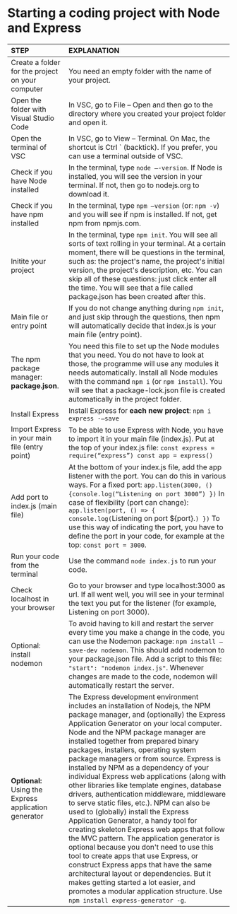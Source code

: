 # Starting a coding project with Node and Express

STEP | EXPLANATION
:---- | :---------
Create a folder for the project on your computer | You need an empty folder with the name of your project.
Open the folder with Visual Studio Code | In VSC, go to File – Open and then go to the directory where you created your project folder and open it.
Open the terminal of VSC | In VSC, go to View – Terminal. On Mac, the shortcut is Ctrl ` (backtick). If you prefer, you can use a terminal outside of VSC.
Check if you have Node installed | In the terminal, type `node –-version`. If Node is installed, you will see the version in your terminal. If not, then go to nodejs.org to download it.
Check if you have npm installed | In the terminal, type `npm –version` (or: `npm -v`) and you will see if npm is installed. If not, get npm from npmjs.com.
Initite your project | In the terminal, type `npm init`. You will see all sorts of text rolling in your terminal. At a certain moment, there will be questions in the terminal, such as: the project's name, the project's initial version, the project's description, etc. You can skip all of these questions: just click enter all the time. You will see that a file called package.json has been created after this.
Main file or entry point | If you do not change anything during `npm init`, and just skip through the questions, then npm will automatically decide that index.js is your main file (entry point).
The npm package manager: **package.json**. | You need this file to set up the Node modules that you need. You do not have to look at those, the programme will use any modules it needs automatically. Install all Node modules with the command `npm i` (or `npm install`). You will see that a package-lock.json file is created automatically in the project folder. 
Install Express | Install Express for **each new project**: `npm i express -–save`
Import Express in your main file (entry point) | To be able to use Express with Node, you have to import it in your main file (index.js). Put at the top of your index.js file: ```const express = require(“express”) const app = express()```
Add port to index.js (main file) | At the bottom of your index.js file, add the app listener with the port. You can do this in various ways. For a fixed port: `app.listen(3000, () {console.log(“Listening on port 3000”) })` In case of flexibility (port can change): `app.listen(port, () => { console.log(`Listening on port ${port}.`) })` To use this way of indicating the port, you have to define the port in your code, for example at the top: `const port = 3000`.
Run your code from the terminal | Use the command `node index.js` to run your code.
Check localhost in your browser | Go to your browser and type localhost:3000 as url. If all went well, you will see in your terminal the text you put for the listener (for example, Listening on port 3000).
Optional: install nodemon | To avoid having to kill and restart the server every time you make a change in the code, you can use the Nodemon package: `npm install –save-dev nodemon`. This should add nodemon to your package.json file. Add a script to this file: `"start": "nodemon index.js"`. Whenever changes are made to the code, nodemon will automatically restart the server.
**Optional:** Using the Express application generator | The Express development environment includes an installation of Nodejs, the NPM package manager, and (optionally) the Express Application Generator on your local computer. Node and the NPM package manager are installed together from prepared binary packages, installers, operating system package managers or from source. Express is installed by NPM as a dependency of your individual Express web applications (along with other libraries like template engines, database drivers, authentication middleware, middleware to serve static files, etc.). NPM can also be used to (globally) install the Express Application Generator, a handy tool for creating skeleton Express web apps that follow the MVC pattern. The application generator is optional because you don't need to use this tool to create apps that use Express, or construct Express apps that have the same architectural layout or dependencies. But it makes getting started a lot easier, and promotes a modular application structure. Use `npm install express-generator -g`.